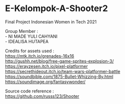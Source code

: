 # E-Kelompok-A-Shooter2
Final Project Indonesian Women in Tech 2021

Group Member :
<br>- NI MADE YULI CAHYANI
<br>- IDEALISA HUTAPEA

Credits for assets used :
<br>https://mtk.itch.io/grenades-16x16
<br>http://gushh.net/blog/free-game-sprites-explosion-3/
<br>https://erayzesen.itch.io/pixel-platformer
<br>https://secrethideout.itch.io/team-wars-platformer-battle
<br>https://soundbible.com/1875-Bullet-Whizzing-By.html
<br>https://soundimage.org/fantasywonder/

Source code reference :
<br>https://github.com/russs123/Shooter
